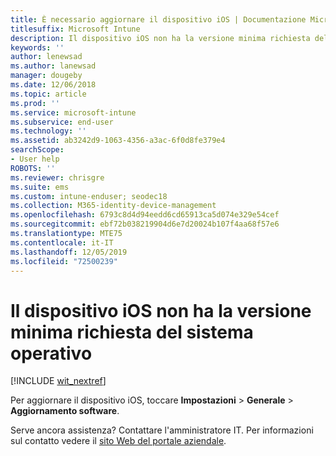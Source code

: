 ```yaml
---
title: È necessario aggiornare il dispositivo iOS | Documentazione Microsoft
titlesuffix: Microsoft Intune
description: Il dispositivo iOS non ha la versione minima richiesta del sistema operativo.
keywords: ''
author: lenewsad
ms.author: lanewsad
manager: dougeby
ms.date: 12/06/2018
ms.topic: article
ms.prod: ''
ms.service: microsoft-intune
ms.subservice: end-user
ms.technology: ''
ms.assetid: ab3242d9-1063-4356-a3ac-6f0d8fe379e4
searchScope:
- User help
ROBOTS: ''
ms.reviewer: chrisgre
ms.suite: ems
ms.custom: intune-enduser; seodec18
ms.collection: M365-identity-device-management
ms.openlocfilehash: 6793c8d4d94eedd6cd65913ca5d074e329e54cef
ms.sourcegitcommit: ebf72b038219904d6e7d20024b107f4aa68f57e6
ms.translationtype: MTE75
ms.contentlocale: it-IT
ms.lasthandoff: 12/05/2019
ms.locfileid: "72500239"
---
```

# <a name="your-ios-device-doesnt-have-the-required-minimum-operating-system-version"></a>Il dispositivo iOS non ha la versione minima richiesta del sistema operativo

[!INCLUDE [wit_nextref](includes/end-user-os-update-guidance.md)]

Per aggiornare il dispositivo iOS, toccare **Impostazioni** > **Generale** > **Aggiornamento software**.

Serve ancora assistenza? Contattare l'amministratore IT. Per informazioni sul contatto vedere il [sito Web del portale aziendale](https://go.microsoft.com/fwlink/?linkid=2010980).
